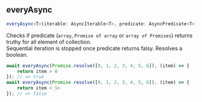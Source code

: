 ## everyAsync  
```ts  
everyAsync<T>(iterable: AsyncIterable<T>, predicate: AsyncPredicate<T>): Promise<boolean>  
```  
Checks if predicate (`array`, `Promise of array` or `array of Promises`) returns truthy for all element of collection.  
Sequential iteration is stopped once predicate returns falsy.
Resolves a boolean.  
```ts  
await everyAsync(Promise.resolve([0, 1, 2, 3, 4, 5, 6]), (item) => {  
    return item > 0  
}); // => true  
await everyAsync(Promise.resolve([0, 1, 2, 3, 4, 5, 6]), (item) => {  
    return item < 5>  
}); // => false  
```  
